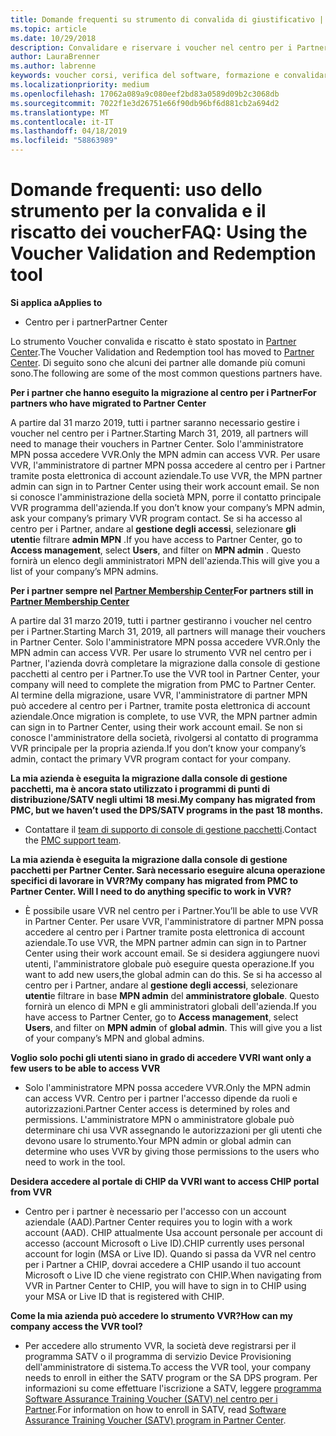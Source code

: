 ```yaml
---
title: Domande frequenti su strumento di convalida di giustificativo | Centro per i partner
ms.topic: article
ms.date: 10/29/2018
description: Convalidare e riservare i voucher nel centro per i Partner
author: LauraBrenner
ms.author: labrenne
keywords: voucher corsi, verifica del software, formazione e convalidare i voucher, riserva voucher
ms.localizationpriority: medium
ms.openlocfilehash: 17062a089a9c080eef2bd83a0589d09b2c3068db
ms.sourcegitcommit: 7022f1e3d26751e66f90db96bf6d881cb2a694d2
ms.translationtype: MT
ms.contentlocale: it-IT
ms.lasthandoff: 04/18/2019
ms.locfileid: "58863989"
---
```

# <a name="faq-using-the-voucher-validation-and-redemption-tool"></a><span data-ttu-id="6e7ab-104">Domande frequenti: uso dello strumento per la convalida e il riscatto dei voucher</span><span class="sxs-lookup"><span data-stu-id="6e7ab-104">FAQ: Using the Voucher Validation and Redemption tool</span></span> 

<span data-ttu-id="6e7ab-105">**Si applica a**</span><span class="sxs-lookup"><span data-stu-id="6e7ab-105">**Applies to**</span></span>

- <span data-ttu-id="6e7ab-106">Centro per i partner</span><span class="sxs-lookup"><span data-stu-id="6e7ab-106">Partner Center</span></span>

<span data-ttu-id="6e7ab-107">Lo strumento Voucher convalida e riscatto è stato spostato in [Partner Center](https://partner.microsoft.com/en-us/pcv/dashboard/overview).</span><span class="sxs-lookup"><span data-stu-id="6e7ab-107">The Voucher Validation and Redemption tool has moved to [Partner Center](https://partner.microsoft.com/en-us/pcv/dashboard/overview).</span></span> <span data-ttu-id="6e7ab-108">Di seguito sono che alcuni dei partner alle domande più comuni sono.</span><span class="sxs-lookup"><span data-stu-id="6e7ab-108">The following are some of the most common questions partners have.</span></span> 

<span data-ttu-id="6e7ab-109">**Per i partner che hanno eseguito la migrazione al centro per i Partner**</span><span class="sxs-lookup"><span data-stu-id="6e7ab-109">**For partners who have migrated to Partner Center**</span></span>

 <span data-ttu-id="6e7ab-110">A partire dal 31 marzo 2019, tutti i partner saranno necessario gestire i voucher nel centro per i Partner.</span><span class="sxs-lookup"><span data-stu-id="6e7ab-110">Starting March 31, 2019, all partners will need to manage their vouchers in Partner Center.</span></span> <span data-ttu-id="6e7ab-111">Solo l'amministratore MPN possa accedere VVR.</span><span class="sxs-lookup"><span data-stu-id="6e7ab-111">Only the MPN admin can access VVR.</span></span> <span data-ttu-id="6e7ab-112">Per usare VVR, l'amministratore di partner MPN possa accedere al centro per i Partner tramite posta elettronica di account aziendale.</span><span class="sxs-lookup"><span data-stu-id="6e7ab-112">To use VVR, the MPN partner admin can sign in to Partner Center using their work account email.</span></span> <span data-ttu-id="6e7ab-113">Se non si conosce l'amministrazione della società MPN, porre il contatto principale VVR programma dell'azienda.</span><span class="sxs-lookup"><span data-stu-id="6e7ab-113">If you don’t know your company’s MPN admin, ask your company’s primary VVR program contact.</span></span>  <span data-ttu-id="6e7ab-114">Se si ha accesso al centro per i Partner, andare al **gestione degli accessi**, selezionare **gli utenti**e filtrare **admin MPN** .</span><span class="sxs-lookup"><span data-stu-id="6e7ab-114">If you have access to Partner Center, go to **Access management**, select **Users**, and filter on **MPN admin** .</span></span> <span data-ttu-id="6e7ab-115">Questo fornirà un elenco degli amministratori MPN dell'azienda.</span><span class="sxs-lookup"><span data-stu-id="6e7ab-115">This will give you a list of your company’s MPN admins.</span></span>  

<span data-ttu-id="6e7ab-116">**Per i partner sempre nel [Partner Membership Center](https://partner.microsoft.com/)**</span><span class="sxs-lookup"><span data-stu-id="6e7ab-116">**For partners still in [Partner Membership Center](https://partner.microsoft.com/)**</span></span>

<span data-ttu-id="6e7ab-117">A partire dal 31 marzo 2019, tutti i partner gestiranno i voucher nel centro per i Partner.</span><span class="sxs-lookup"><span data-stu-id="6e7ab-117">Starting March 31, 2019, all partners will manage their vouchers in Partner Center.</span></span> <span data-ttu-id="6e7ab-118">Solo l'amministratore MPN possa accedere VVR.</span><span class="sxs-lookup"><span data-stu-id="6e7ab-118">Only the MPN admin can access VVR.</span></span> <span data-ttu-id="6e7ab-119">Per usare lo strumento VVR nel centro per i Partner, l'azienda dovrà completare la migrazione dalla console di gestione pacchetti al centro per i Partner.</span><span class="sxs-lookup"><span data-stu-id="6e7ab-119">To use the VVR tool in Partner Center, your company will need to complete the migration from PMC to Partner Center.</span></span> <span data-ttu-id="6e7ab-120">Al termine della migrazione, usare VVR, l'amministratore di partner MPN può accedere al centro per i Partner, tramite posta elettronica di account aziendale.</span><span class="sxs-lookup"><span data-stu-id="6e7ab-120">Once migration is complete, to use VVR, the MPN partner admin can sign in to Partner Center, using their work account email.</span></span> <span data-ttu-id="6e7ab-121">Se non si conosce l'amministratore della società, rivolgersi al contatto di programma VVR principale per la propria azienda.</span><span class="sxs-lookup"><span data-stu-id="6e7ab-121">If you don’t know your company’s admin, contact the primary VVR program contact for your company.</span></span>  


<span data-ttu-id="6e7ab-122">**La mia azienda è eseguita la migrazione dalla console di gestione pacchetti, ma è ancora stato utilizzato i programmi di punti di distribuzione/SATV negli ultimi 18 mesi.**</span><span class="sxs-lookup"><span data-stu-id="6e7ab-122">**My company has migrated from PMC, but we haven’t used the DPS/SATV programs in the past 18 months.**</span></span>

- <span data-ttu-id="6e7ab-123">Contattare il [team di supporto di console di gestione pacchetti](mailto:proghelp@microsoft.com).</span><span class="sxs-lookup"><span data-stu-id="6e7ab-123">Contact the [PMC support team](mailto:proghelp@microsoft.com).</span></span> 


<span data-ttu-id="6e7ab-124">**La mia azienda è eseguita la migrazione dalla console di gestione pacchetti per Partner Center. Sarà necessario eseguire alcuna operazione specifici di lavorare in VVR?**</span><span class="sxs-lookup"><span data-stu-id="6e7ab-124">**My company has migrated from PMC to Partner Center. Will I need to do anything specific to work in VVR?**</span></span> 

- <span data-ttu-id="6e7ab-125">È possibile usare VVR nel centro per i Partner.</span><span class="sxs-lookup"><span data-stu-id="6e7ab-125">You’ll be able to use VVR in Partner Center.</span></span>  <span data-ttu-id="6e7ab-126">Per usare VVR, l'amministratore di partner MPN possa accedere al centro per i Partner tramite posta elettronica di account aziendale.</span><span class="sxs-lookup"><span data-stu-id="6e7ab-126">To use VVR, the MPN partner admin can sign in to Partner Center using their work account email.</span></span> <span data-ttu-id="6e7ab-127">Se si desidera aggiungere nuovi utenti, l'amministratore globale può eseguire questa operazione.</span><span class="sxs-lookup"><span data-stu-id="6e7ab-127">If you want to add new users,the global admin can do this.</span></span> <span data-ttu-id="6e7ab-128">Se si ha accesso al centro per i Partner, andare al **gestione degli accessi**, selezionare **utenti**e filtrare in base **MPN admin** del **amministratore globale**. Questo fornirà un elenco di MPN e gli amministratori globali dell'azienda.</span><span class="sxs-lookup"><span data-stu-id="6e7ab-128">If you have access to Partner Center, go to **Access management**, select **Users**, and filter on **MPN admin** of **global admin**. This will give you a list of your company’s MPN and global admins.</span></span>  

<span data-ttu-id="6e7ab-129">**Voglio solo pochi gli utenti siano in grado di accedere VVR**</span><span class="sxs-lookup"><span data-stu-id="6e7ab-129">**I want only a few users to be able to access VVR**</span></span>

- <span data-ttu-id="6e7ab-130">Solo l'amministratore MPN possa accedere VVR.</span><span class="sxs-lookup"><span data-stu-id="6e7ab-130">Only the MPN admin can access VVR.</span></span> <span data-ttu-id="6e7ab-131">Centro per i partner l'accesso dipende da ruoli e autorizzazioni.</span><span class="sxs-lookup"><span data-stu-id="6e7ab-131">Partner Center access is determined by roles and permissions.</span></span> <span data-ttu-id="6e7ab-132">L'amministratore MPN o amministratore globale può determinare chi usa VVR assegnando le autorizzazioni per gli utenti che devono usare lo strumento.</span><span class="sxs-lookup"><span data-stu-id="6e7ab-132">Your MPN admin or global admin can determine who uses VVR by giving those permissions to the users who need to work in the tool.</span></span>

<span data-ttu-id="6e7ab-133">**Desidera accedere al portale di CHIP da VVR**</span><span class="sxs-lookup"><span data-stu-id="6e7ab-133">**I want to access CHIP portal from VVR**</span></span>

- <span data-ttu-id="6e7ab-134">Centro per i partner è necessario per l'accesso con un account aziendale (AAD).</span><span class="sxs-lookup"><span data-stu-id="6e7ab-134">Partner Center requires you to login with a work account (AAD).</span></span>  <span data-ttu-id="6e7ab-135">CHIP attualmente Usa account personale per account di accesso (account Microsoft o Live ID).</span><span class="sxs-lookup"><span data-stu-id="6e7ab-135">CHIP currently uses personal account for login (MSA or Live ID).</span></span>  <span data-ttu-id="6e7ab-136">Quando si passa da VVR nel centro per i Partner a CHIP, dovrai accedere a CHIP usando il tuo account Microsoft o Live ID che viene registrato con CHIP.</span><span class="sxs-lookup"><span data-stu-id="6e7ab-136">When navigating from VVR in Partner Center to CHIP, you will have to sign in to CHIP using your MSA or Live ID that is registered with CHIP.</span></span>

<span data-ttu-id="6e7ab-137">**Come la mia azienda può accedere lo strumento VVR?**</span><span class="sxs-lookup"><span data-stu-id="6e7ab-137">**How can my company access the VVR tool?**</span></span>

- <span data-ttu-id="6e7ab-138">Per accedere allo strumento VVR, la società deve registrarsi per il programma SATV o il programma di servizio Device Provisioning dell'amministratore di sistema.</span><span class="sxs-lookup"><span data-stu-id="6e7ab-138">To access the VVR tool, your company needs to enroll in either the SATV program or the SA DPS program.</span></span>
<span data-ttu-id="6e7ab-139">Per informazioni su come effettuare l'iscrizione a SATV, leggere [programma Software Assurance Training Voucher (SATV) nel centro per i Partner](software-assurance-satv.md).</span><span class="sxs-lookup"><span data-stu-id="6e7ab-139">For information on how to enroll in SATV, read [Software Assurance Training Voucher (SATV) program in Partner Center](software-assurance-satv.md).</span></span>
 <!--
For information on how to enroll in Software Assurance DPS programs, read [Software Assurance programs in Partner Center](software-assurance-dps.md).-->
